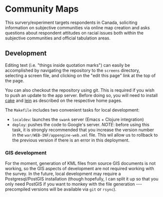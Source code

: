 # Community Maps

This survery/experiment targets respondents in Canada, soliciting
information on subjective communities via online map creation and asks
questions about respondent attitudes on racial issues both within the
subjective communities and official tabulation areas.

## Development

Editing text (i.e. "things inside quotation marks") can easily be
accomplished by navigating the repository to the `screens`
directory, selecting a screen file, and clicking on the "edit this
page" link at the top of the page.

You can also checkout the repository using git. This is required if
you wish to push an update to the app server. Before doing so, you
will need to install [cake](https://github.com/flatland/cake) and
[lein](https://github.com/technomancy/leiningen) as described on the
respective home pages.

The `Makefile` includes two convenient tasks for local development:

- `localdev`: launches the `swank` server (Emacs + Clojure
  integration)
- `deploy`: pushes the code to Google's server. *NOTE*: before using
  this task, it is strongly recommended that you increase the version
  number in the `war/WEB-INF/appengine-web.xml` file. This wil allow
  us to rollback to the previous version if there is an error in this
  deployment.

### GIS development

For the moment, generation of KML files from source GIS documents is
not working, so the GIS aspects of development are not required
working with the survey. In the future, local development may require
a Postgresql/PostGIS installation (though hopefully, I can split it up
so that you only need PostGIS if you want to monkey with the file
generation --- precompiled versions will be available via `git` or
`rsync`).

